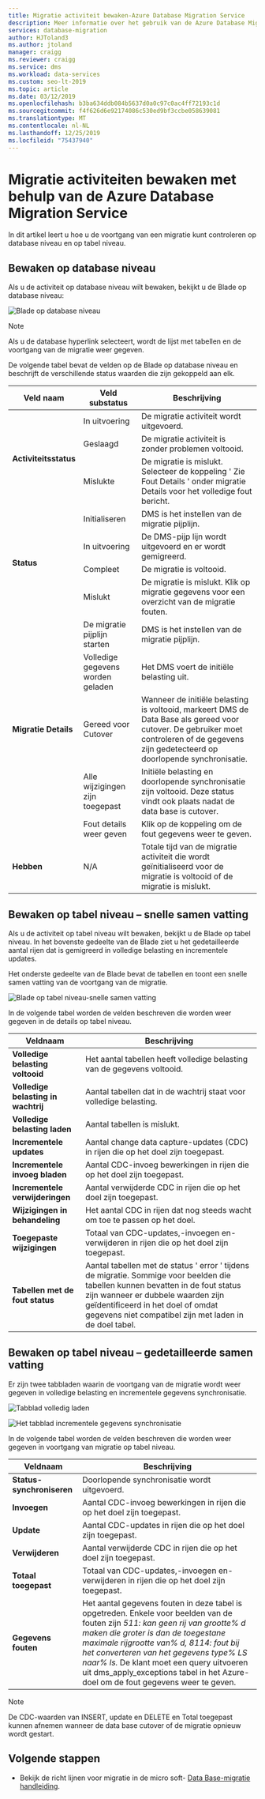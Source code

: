 ```yaml
---
title: Migratie activiteit bewaken-Azure Database Migration Service
description: Meer informatie over het gebruik van de Azure Database Migration Service voor het bewaken van migratie activiteiten.
services: database-migration
author: HJToland3
ms.author: jtoland
manager: craigg
ms.reviewer: craigg
ms.service: dms
ms.workload: data-services
ms.custom: seo-lt-2019
ms.topic: article
ms.date: 03/12/2019
ms.openlocfilehash: b3ba634ddb084b5637d0a0c97c0ac4ff72193c1d
ms.sourcegitcommit: f4f626d6e92174086c530ed9bf3ccbe058639081
ms.translationtype: MT
ms.contentlocale: nl-NL
ms.lasthandoff: 12/25/2019
ms.locfileid: "75437940"
---
```

# <a name="monitor-migration-activity-using-the-azure-database-migration-service"></a>Migratie activiteiten bewaken met behulp van de Azure Database Migration Service
In dit artikel leert u hoe u de voortgang van een migratie kunt controleren op database niveau en op tabel niveau.

## <a name="monitor-at-the-database-level"></a>Bewaken op database niveau
Als u de activiteit op database niveau wilt bewaken, bekijkt u de Blade op database niveau:

![Blade op database niveau](media/how-to-monitor-migration-activity/dms-database-level-blade.png)

> [!NOTE]
> Als u de database hyperlink selecteert, wordt de lijst met tabellen en de voortgang van de migratie weer gegeven.

De volgende tabel bevat de velden op de Blade op database niveau en beschrijft de verschillende status waarden die zijn gekoppeld aan elk.

<table id='overview' class='overview'>
  <thead>
    <tr>
      <th class="x-hidden-focus"><strong>Veld naam</strong></th>
      <th><strong>Veld substatus</strong></th>
      <th><strong>Beschrijving</strong></th>
    </tr>
  </thead>
  <tbody>
    <tr>
      <td rowspan="3" class="ActivityStatus"><strong>Activiteitsstatus</strong></td>
      <td>In uitvoering</td>
      <td>De migratie activiteit wordt uitgevoerd.</td>
    </tr>
    <tr>
      <td>Geslaagd</td>
      <td>De migratie activiteit is zonder problemen voltooid.</td>
    </tr>
    <tr>
      <td>Mislukte</td>
      <td>De migratie is mislukt. Selecteer de koppeling ' Zie Fout Details ' onder migratie Details voor het volledige fout bericht.</td>
    </tr>
    <tr>
      <td rowspan="4" class="Status"><strong>Status</strong></td>
      <td>Initialiseren</td>
      <td>DMS is het instellen van de migratie pijplijn.</td>
    </tr>
    <tr>
      <td>In uitvoering</td>
      <td>De DMS-pijp lijn wordt uitgevoerd en er wordt gemigreerd.</td>
    </tr>
    <tr>
      <td>Compleet</td>
      <td>De migratie is voltooid.</td>
    </tr>
    <tr>
      <td>Mislukt</td>
      <td>De migratie is mislukt. Klik op migratie gegevens voor een overzicht van de migratie fouten.</td>
    </tr>
    <tr>
      <td rowspan="5" class="migration-details"><strong>Migratie Details</strong></td>
      <td>De migratie pijplijn starten</td>
      <td>DMS is het instellen van de migratie pijplijn.</td>
    </tr>
    <tr>
      <td>Volledige gegevens worden geladen</td>
      <td>Het DMS voert de initiële belasting uit.</td>
    </tr>
    <tr>
      <td>Gereed voor Cutover</td>
      <td>Wanneer de initiële belasting is voltooid, markeert DMS de Data Base als gereed voor cutover. De gebruiker moet controleren of de gegevens zijn gedetecteerd op doorlopende synchronisatie.</td>
    </tr>
    <tr>
      <td>Alle wijzigingen zijn toegepast</td>
      <td>Initiële belasting en doorlopende synchronisatie zijn voltooid. Deze status vindt ook plaats nadat de data base is cutover.</td>
    </tr>
    <tr>
      <td>Fout details weer geven</td>
      <td>Klik op de koppeling om de fout gegevens weer te geven.</td>
    </tr>
    <tr>
      <td rowspan="1" class="duration"><strong>Hebben</strong></td>
      <td>N/A</td>
      <td>Totale tijd van de migratie activiteit die wordt geïnitialiseerd voor de migratie is voltooid of de migratie is mislukt.</td>
    </tr>
     </tbody>
</table>

## <a name="monitor-at-table-level--quick-summary"></a>Bewaken op tabel niveau – snelle samen vatting
Als u de activiteit op tabel niveau wilt bewaken, bekijkt u de Blade op tabel niveau. In het bovenste gedeelte van de Blade ziet u het gedetailleerde aantal rijen dat is gemigreerd in volledige belasting en incrementele updates. 

Het onderste gedeelte van de Blade bevat de tabellen en toont een snelle samen vatting van de voortgang van de migratie.

![Blade op tabel niveau-snelle samen vatting](media/how-to-monitor-migration-activity/dms-table-level-blade-summary.png)

In de volgende tabel worden de velden beschreven die worden weer gegeven in de details op tabel niveau.

| Veldnaam        | Beschrijving       |
| ------------- | ------------- |
| **Volledige belasting voltooid**      | Het aantal tabellen heeft volledige belasting van de gegevens voltooid. |
| **Volledige belasting in wachtrij**      | Aantal tabellen dat in de wachtrij staat voor volledige belasting.      |
| **Volledige belasting laden** | Aantal tabellen is mislukt.      |
| **Incrementele updates**      | Aantal change data capture-updates (CDC) in rijen die op het doel zijn toegepast. |
| **Incrementele invoeg bladen**      | Aantal CDC-invoeg bewerkingen in rijen die op het doel zijn toegepast.      |
| **Incrementele verwijderingen** | Aantal verwijderde CDC in rijen die op het doel zijn toegepast.      |
| **Wijzigingen in behandeling**      | Het aantal CDC in rijen dat nog steeds wacht om toe te passen op het doel. |
| **Toegepaste wijzigingen**      | Totaal van CDC-updates,-invoegen en-verwijderen in rijen die op het doel zijn toegepast.      |
| **Tabellen met de fout status** | Aantal tabellen met de status ' error ' tijdens de migratie. Sommige voor beelden die tabellen kunnen bevatten in de fout status zijn wanneer er dubbele waarden zijn geïdentificeerd in het doel of omdat gegevens niet compatibel zijn met laden in de doel tabel.      |

## <a name="monitor-at-table-level--detailed-summary"></a>Bewaken op tabel niveau – gedetailleerde samen vatting
Er zijn twee tabbladen waarin de voortgang van de migratie wordt weer gegeven in volledige belasting en incrementele gegevens synchronisatie.
    
![Tabblad volledig laden](media/how-to-monitor-migration-activity/dms-full-load-tab.png)

![Het tabblad incrementele gegevens synchronisatie](media/how-to-monitor-migration-activity/dms-incremental-data-sync-tab.png)

In de volgende tabel worden de velden beschreven die worden weer gegeven in voortgang van migratie op tabel niveau.

| Veldnaam        | Beschrijving       |
| ------------- | ------------- |
| **Status-synchroniseren**      | Doorlopende synchronisatie wordt uitgevoerd. |
| **Invoegen**      | Aantal CDC-invoeg bewerkingen in rijen die op het doel zijn toegepast.      |
| **Update** | Aantal CDC-updates in rijen die op het doel zijn toegepast.      |
| **Verwijderen**      | Aantal verwijderde CDC in rijen die op het doel zijn toegepast. |
| **Totaal toegepast**      | Totaal van CDC-updates,-invoegen en-verwijderen in rijen die op het doel zijn toegepast. |
| **Gegevens fouten** | Het aantal gegevens fouten in deze tabel is opgetreden. Enkele voor beelden van de fouten zijn *511: kan geen rij van grootte% d maken die groter is dan de toegestane maximale rijgrootte van% d, 8114: fout bij het converteren van het gegevens type% LS naar% ls.*  De klant moet een query uitvoeren uit dms_apply_exceptions tabel in het Azure-doel om de fout gegevens weer te geven.    |

> [!NOTE]
> De CDC-waarden van INSERT, update en DELETE en Total toegepast kunnen afnemen wanneer de data base cutover of de migratie opnieuw wordt gestart.

## <a name="next-steps"></a>Volgende stappen
- Bekijk de richt lijnen voor migratie in de micro soft- [Data Base-migratie handleiding](https://datamigration.microsoft.com/).